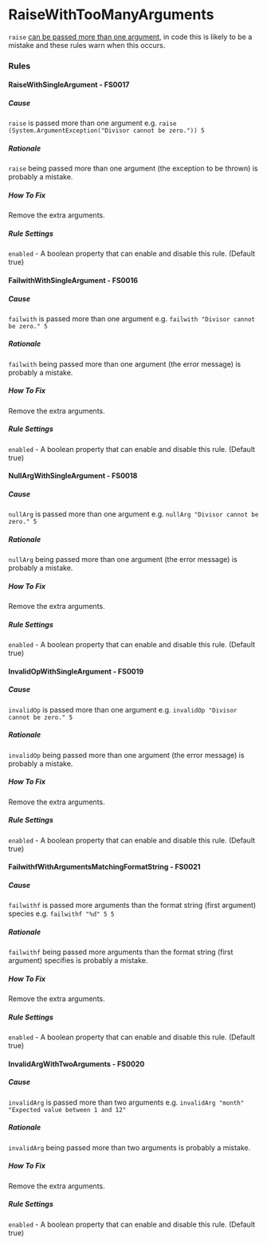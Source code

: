 # RaiseWithTooManyArguments

`raise` [can be passed more than one argument](http://visualfsharp.codeplex.com/workitem/41), in code this is likely to be a mistake and these rules warn when this occurs.

### Rules

#### RaiseWithSingleArgument - FS0017

##### Cause

`raise` is passed more than one argument e.g. `raise (System.ArgumentException("Divisor cannot be zero.")) 5`

##### Rationale

`raise` being passed more than one argument (the exception to be thrown) is probably a mistake.

##### How To Fix

Remove the extra arguments.

##### Rule Settings

`enabled` - A boolean property that can enable and disable this rule. (Default true)

#### FailwithWithSingleArgument - FS0016

##### Cause

`failwith` is passed more than one argument e.g. `failwith "Divisor cannot be zero." 5`

##### Rationale

`failwith` being passed more than one argument (the error message) is probably a mistake.

##### How To Fix

Remove the extra arguments.

##### Rule Settings

`enabled` - A boolean property that can enable and disable this rule. (Default true)

#### NullArgWithSingleArgument - FS0018

##### Cause

`nullArg` is passed more than one argument e.g. `nullArg "Divisor cannot be zero." 5`

##### Rationale

`nullArg` being passed more than one argument (the error message) is probably a mistake.

##### How To Fix

Remove the extra arguments.

##### Rule Settings

`enabled` - A boolean property that can enable and disable this rule. (Default true)

#### InvalidOpWithSingleArgument - FS0019

##### Cause

`invalidOp` is passed more than one argument e.g. `invalidOp "Divisor cannot be zero." 5`

##### Rationale

`invalidOp` being passed more than one argument (the error message) is probably a mistake.

##### How To Fix

Remove the extra arguments.

##### Rule Settings

`enabled` - A boolean property that can enable and disable this rule. (Default true)

#### FailwithfWithArgumentsMatchingFormatString - FS0021

##### Cause

`failwithf` is passed more arguments than the format string (first argument) species e.g. `failwithf "%d" 5 5`

##### Rationale

`failwithf` being passed more arguments than the format string (first argument) specifies is probably a mistake.

##### How To Fix

Remove the extra arguments.

##### Rule Settings

`enabled` - A boolean property that can enable and disable this rule. (Default true)

#### InvalidArgWithTwoArguments - FS0020

##### Cause

`invalidArg` is passed more than two arguments e.g. `invalidArg "month" "Expected value between 1 and 12"`

##### Rationale

`invalidArg` being passed more than two arguments is probably a mistake.

##### How To Fix

Remove the extra arguments.

##### Rule Settings

`enabled` - A boolean property that can enable and disable this rule. (Default true)
